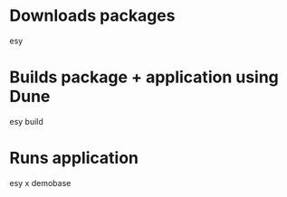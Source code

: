 # Downloads packages
esy

# Builds package + application using Dune
esy build 

# Runs application
esy x demobase